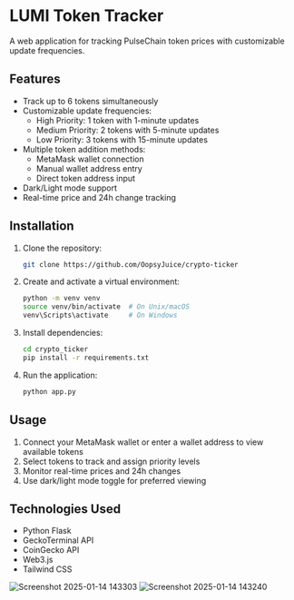 
# LUMI Token Tracker

A web application for tracking PulseChain token prices with customizable update frequencies.

## Features

- Track up to 6 tokens simultaneously
- Customizable update frequencies:
  - High Priority: 1 token with 1-minute updates
  - Medium Priority: 2 tokens with 5-minute updates
  - Low Priority: 3 tokens with 15-minute updates
- Multiple token addition methods:
  - MetaMask wallet connection
  - Manual wallet address entry
  - Direct token address input
- Dark/Light mode support
- Real-time price and 24h change tracking

## Installation

1. Clone the repository:

   ```bash
   git clone https://github.com/OopsyJuice/crypto-ticker
   ```

2. Create and activate a virtual environment:

   ```bash
   python -m venv venv
   source venv/bin/activate  # On Unix/macOS
   venv\Scripts\activate     # On Windows
   ```

3. Install dependencies:

   ```bash
   cd crypto_ticker
   pip install -r requirements.txt
   ```

4. Run the application:
   ```bash
   python app.py
   ```

## Usage

1. Connect your MetaMask wallet or enter a wallet address to view available tokens
2. Select tokens to track and assign priority levels
3. Monitor real-time prices and 24h changes
4. Use dark/light mode toggle for preferred viewing

## Technologies Used

- Python Flask
- GeckoTerminal API
- CoinGecko API
- Web3.js
- Tailwind CSS

![Screenshot 2025-01-14 143303](https://github.com/user-attachments/assets/630c66ff-8881-4e60-bdad-8809d735b824)
![Screenshot 2025-01-14 143240](https://github.com/user-attachments/assets/bd9a2f7b-4b65-49d4-a033-a3a6389497ad)
